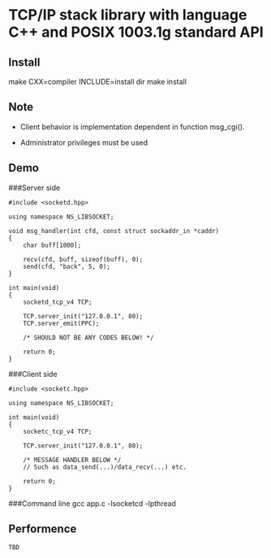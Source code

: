# TCP/IP stack library with language C++ and POSIX 1003.1g standard API

## Install

make CXX=compiler INCLUDE=install dir
make install

## Note
* Client behavior is implementation dependent in function msg_cgi(). 

* Administrator privileges must be used 

## Demo

###Server side

    #include <socketd.hpp>

	using namespace NS_LIBSOCKET;

    void msg_handler(int cfd, const struct sockaddr_in *caddr)
    {
        char buff[1000];

        recv(cfd, buff, sizeof(buff), 0);
        send(cfd, "back", 5, 0);
    }

    int main(void)
    {
		socketd_tcp_v4 TCP;

		TCP.server_init("127.0.0.1", 80);
		TCP.server_emit(PPC);

        /* SHOULD NOT BE ANY CODES BELOW! */

        return 0;
    }


###Client side

    #include <socketc.hpp>

	using namespace NS_LIBSOCKET;

    int main(void)
    {
		socketc_tcp_v4 TCP;

		TCP.server_init("127.0.0.1", 80);

        /* MESSAGE HANDLER BELOW */
		// Such as data_send(...)/data_recv(...) etc.

        return 0;
    }

###Command line
    gcc app.c -lsocketcd -lpthread

## Performence
	TBD

